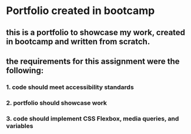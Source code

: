 # Portfolio created in bootcamp

## this is a portfolio to showcase my work, created in bootcamp and written from scratch.

## the requirements for this assignment were the following:

### 1. code should meet accessibility standards
### 2. portfolio should showcase work
### 3. code should implement CSS Flexbox, media queries, and variables

